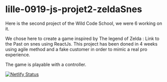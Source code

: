# lille-0919-js-projet2-zeldaSnes

Here is the second project of the Wild Code School, we were 6 working on it.

We chose here to create a game inspired by The legend of Zelda : Link to the Past on snes using ReactJs. This project has been doned in 4 weeks using agile method and a fake customer in order to mimic a real pro experience.

The game is playable with a controller.

[![Netlify Status](https://api.netlify.com/api/v1/badges/a0f61580-602b-41cb-a30b-0d4fcbbbd653/deploy-status)](https://app.netlify.com/sites/zelda-snes/deploys)
